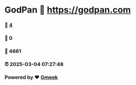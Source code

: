# GodPan :link: https://godpan.com 
### :page_facing_up: [4](https://godpan.com/tag.html) 
### :speech_balloon: 0 
### :hibiscus: 4661 
### :alarm_clock: 2025-03-04 07:27:48 
### Powered by :heart: [Gmeek](https://github.com/Meekdai/Gmeek)
